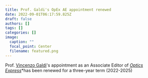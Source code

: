 ```yaml
---
title: Prof. Galdi's OpEx AE appointment renewed
date: 2022-09-01T06:17:59.825Z
draft: false
authors: []
tags: []
categories: []
image:
  caption: ""
  focal_point: Center
  filename: featured.png
---
```

Prof. [Vincenzo Galdi](/author/vincenzo-galdi)'s appointment as an Associate Editor of [*Optics Express*](https://www.osapublishing.org/oe/home.cfm)*has been renewed for a three-year term (2022-2025)